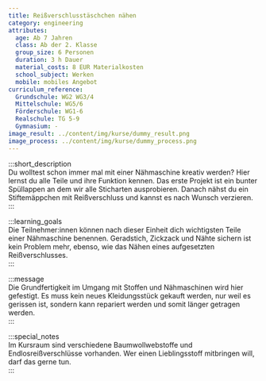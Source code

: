 ```yaml
---
title: Reißverschlusstäschchen nähen
category: engineering
attributes:
  age: Ab 7 Jahren
  class: Ab der 2. Klasse
  group_size: 6 Personen
  duration: 3 h Dauer
  material_costs: 8 EUR Materialkosten
  school_subject: Werken
  mobile: mobiles Angebot
curriculum_reference:
  Grundschule: WG2 WG3/4
  Mittelschule: WG5/6
  Förderschule: WG1-6   
  Realschule: TG 5-9
  Gymnasium: -
image_result: ../content/img/kurse/dummy_result.png
image_process: ../content/img/kurse/dummy_process.png
---
```

:::short_description  
Du wolltest schon immer mal mit einer Nähmaschine kreativ werden? Hier lernst du alle Teile und ihre Funktion kennen. Das erste Projekt ist ein bunter Spüllappen an dem wir alle Sticharten ausprobieren. Danach nähst du ein Stiftemäppchen mit Reißverschluss und kannst es nach Wunsch verzieren.  
:::

:::learning_goals  
 Die Teilnehmer:innen können nach dieser Einheit dich wichtigsten Teile einer Nähmaschine benennen. Geradstich, Zickzack und Nähte sichern ist kein Problem mehr, ebenso, wie das Nähen eines aufgesetzten Reißverschlusses.         
:::

:::message  
Die Grundfertigkeit im Umgang mit Stoffen und Nähmaschinen wird hier gefestigt. Es muss kein neues Kleidungsstück gekauft werden, nur weil es gerissen ist, sondern kann repariert werden und somit länger getragen werden.  
:::  

:::special_notes  
Im Kursraum sind verschiedene Baumwollwebstoffe und Endlosreißverschlüsse vorhanden. Wer einen Lieblingsstoff mitbringen will, darf das gerne tun.  
:::
